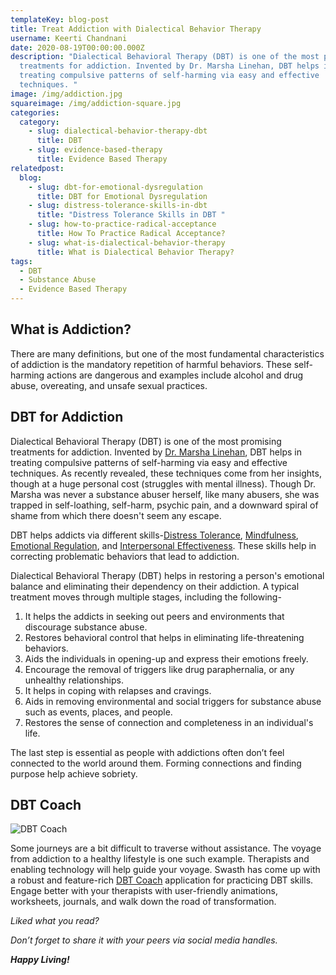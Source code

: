 ```yaml
---
templateKey: blog-post
title: Treat Addiction with Dialectical Behavior Therapy
username: Keerti Chandnani
date: 2020-08-19T00:00:00.000Z
description: "Dialectical Behavioral Therapy (DBT) is one of the most promising
  treatments for addiction. Invented by Dr. Marsha Linehan, DBT helps in
  treating compulsive patterns of self-harming via easy and effective
  techniques. "
image: /img/addiction.jpg
squareimage: /img/addiction-square.jpg
categories:
  category:
    - slug: dialectical-behavior-therapy-dbt
      title: DBT
    - slug: evidence-based-therapy
      title: Evidence Based Therapy
relatedpost:
  blog:
    - slug: dbt-for-emotional-dysregulation
      title: DBT for Emotional Dysregulation
    - slug: distress-tolerance-skills-in-dbt
      title: "Distress Tolerance Skills in DBT "
    - slug: how-to-practice-radical-acceptance
      title: How To Practice Radical Acceptance?
    - slug: what-is-dialectical-behavior-therapy
      title: What is Dialectical Behavior Therapy?
tags:
  - DBT
  - Substance Abuse
  - Evidence Based Therapy
---
```

<!--StartFragment-->

## What is Addiction?

There are many definitions, but one of the most fundamental characteristics of addiction is the mandatory repetition of harmful behaviors. These self-harming actions are dangerous and examples include alcohol and drug abuse, overeating, and unsafe sexual practices.

## DBT for Addiction

Dialectical Behavioral Therapy (DBT) is one of the most promising treatments for addiction. Invented by [Dr. Marsha Linehan](https://behavioraltech.org/about-us/founded-by-marsha/), DBT helps in treating compulsive patterns of self-harming via easy and effective techniques. As recently revealed, these techniques come from her insights, though at a huge personal cost (struggles with mental illness). Though Dr. Marsha was never a substance abuser herself, like many abusers, she was trapped in self-loathing, self-harm, psychic pain, and a downward spiral of shame from which there doesn't seem any escape.

DBT helps addicts via different skills-[Distress Tolerance](https://www.swasth.co/blog/distress-tolerance-skills-in-dbt/), [Mindfulness](https://www.swasth.co/blog/mindfulness-in-dbt/), [Emotional Regulation](https://www.swasth.co/blog/emotion-regulation/), and [Interpersonal Effectiveness](https://www.swasth.co/blog/interpersonal-effectiveness-in-dbt-learn-effective-communication-skills/). These skills help in correcting problematic behaviors that lead to addiction.

Dialectical Behavioral Therapy (DBT) helps in restoring a person's emotional balance and eliminating their dependency on their addiction. A typical treatment moves through multiple stages, including the following-

1. It helps the addicts in seeking out peers and environments that discourage substance abuse.
2. Restores behavioral control that helps in eliminating life-threatening behaviors.
3. Aids the individuals in opening-up and express their emotions freely.
4. Encourage the removal of triggers like drug paraphernalia, or any unhealthy relationships.
5. It helps in coping with relapses and cravings.
6. Aids in removing environmental and social triggers for substance abuse such as events, places, and people.
7. Restores the sense of connection and completeness in an individual's life.

The last step is essential as people with addictions often don’t feel connected to the world around them. Forming connections and finding purpose help achieve sobriety. 

## DBT Coach

![DBT Coach](/img/dbt-coach-app.png "DBT Coach")

<!--StartFragment-->

Some journeys are a bit difficult to traverse without assistance. The voyage from addiction to a healthy lifestyle is one such example. Therapists and enabling technology will help guide your voyage. Swasth has come up with a robust and feature-rich [DBT Coach](https://www.swasth.co/dbt-coach/) application for practicing DBT skills. Engage better with your therapists with user-friendly animations, worksheets, journals, and walk down the road of transformation.

*Liked what you read?*

*Don’t forget to share it with your peers via social media handles.*

***Happy Living!***



<!--EndFragment-->

<!--EndFragment-->